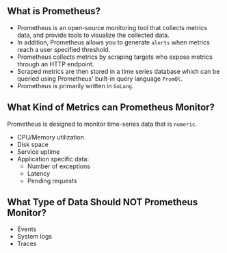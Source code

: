 ## What is Prometheus?
- Prometheus is an open-source monitoring tool that collects metrics data, and provide tools to visualize the collected data.
- In addition, Prometheus allows you to generate `alerts` when metrics reach a user specified threshold.
- Prometheus collects metrics by scraping targets who expose metrics through an HTTP endpoint.
- Scraped metrics are then stored in a time series database which can be queried using Prometheus' built-in query language `PromQl`.
- Prometheus is primarily written in `GoLang`.
## What Kind of Metrics can Prometheus Monitor?
Prometheus is designed to monitor time-series data that is `numeric`.
- CPU/Memory utilization
- Disk space
- Service uptime
- Application specific data:
  - Number of exceptions
  - Latency
  - Pending requests
## What Type of Data Should NOT Prometheus Monitor?
- Events
- System logs
- Traces